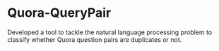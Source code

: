 # Quora-QueryPair
Developed a tool to tackle the natural language processing problem  to classify  whether Quora question pairs are duplicates or not.
